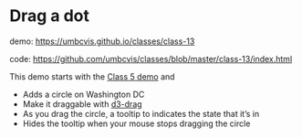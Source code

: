 # Drag a dot

demo: https://umbcvis.github.io/classes/class-13

code: https://github.com/umbcvis/classes/blob/master/class-13/index.html

This demo starts with the [Class 5 demo](https://umbcvis.github.io/classes/class-05/) and

* Adds a circle on Washington DC
* Make it draggable with [d3-drag](https://github.com/d3/d3-drag)
* As you drag the circle, a tooltip to indicates the state that it’s in
* Hides the tooltip when your mouse stops dragging the circle
